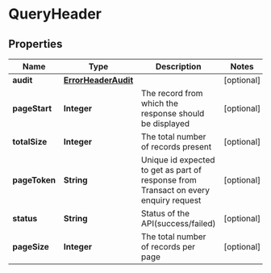 
# QueryHeader

## Properties
Name | Type | Description | Notes
------------ | ------------- | ------------- | -------------
**audit** | [**ErrorHeaderAudit**](ErrorHeaderAudit.md) |  |  [optional]
**pageStart** | **Integer** | The record from which the response should be displayed |  [optional]
**totalSize** | **Integer** | The total number of records present |  [optional]
**pageToken** | **String** | Unique id expected to get as part of response from Transact on every enquiry request |  [optional]
**status** | **String** | Status of the API(success/failed) |  [optional]
**pageSize** | **Integer** | The total number of records per page |  [optional]



